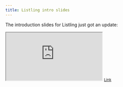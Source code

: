 ```yaml
---
title: Listling intro slides
---
```


The introduction slides for Listling just got an update:

<p>
    <iframe
        src="https://listling.org/lists/wxjjjporktqmuudk/low-threshold-collaboration-self#presentation"
    ></iframe>
    <small>
        <a
            href="https://listling.org/lists/wxjjjporktqmuudk/low-threshold-collaboration-self#presentation"
            target="_blank"
        >
            Link
        </a>
    </small>
</p>
